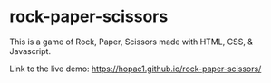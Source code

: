 # rock-paper-scissors

This is a game of Rock, Paper, Scissors made with HTML, CSS, & Javascript. 

Link to the live demo: https://hopac1.github.io/rock-paper-scissors/ 